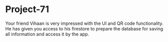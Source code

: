 # Project-71
Your friend Vihaan is very impressed with the UI and QR code functionality. He has given you access to his firestore to prepare the database for saving all information and access it by the app.
